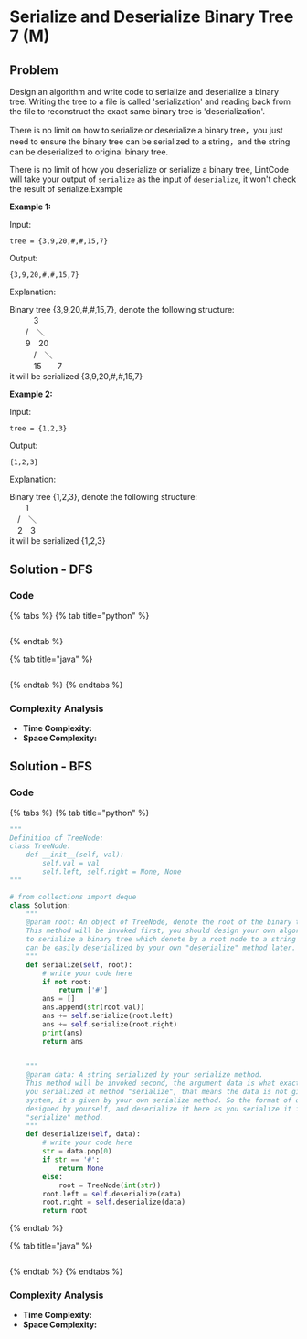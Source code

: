 # Serialize and Deserialize Binary Tree 7 \(M\)

## Problem

Design an algorithm and write code to serialize and deserialize a binary tree. Writing the tree to a file is called 'serialization' and reading back from the file to reconstruct the exact same binary tree is 'deserialization'.

There is no limit on how to serialize or deserialize a binary tree，you just need to ensure the binary tree can be serialized to a string，and the string can be deserialized to original binary tree.

There is no limit of how you deserialize or serialize a binary tree, LintCode will take your output of `serialize` as the input of `deserialize`, it won't check the result of serialize.Example

**Example 1:**

Input:

```text
tree = {3,9,20,#,#,15,7}
```

Output:

```text
{3,9,20,#,#,15,7}
```

Explanation:

Binary tree {3,9,20,\#,\#,15,7}, denote the following structure:  
　　　3  
　　/　＼  
　　9　20  
　　　/　＼  
　　　15　　7  
it will be serialized {3,9,20,\#,\#,15,7}

**Example 2:**

Input:

```text
tree = {1,2,3}
```

Output:

```text
{1,2,3}
```

Explanation:

Binary tree {1,2,3}, denote the following structure:  
　　1  
　/　＼  
　2　3  
it will be serialized {1,2,3}

## Solution - DFS

### Code

{% tabs %}
{% tab title="python" %}
```python

```
{% endtab %}

{% tab title="java" %}
```

```
{% endtab %}
{% endtabs %}

### Complexity Analysis

* **Time Complexity:**
* **Space Complexity:**

## Solution - BFS

### Code

{% tabs %}
{% tab title="python" %}
```python
"""
Definition of TreeNode:
class TreeNode:
    def __init__(self, val):
        self.val = val
        self.left, self.right = None, None
"""

# from collections import deque
class Solution:
    """
    @param root: An object of TreeNode, denote the root of the binary tree.
    This method will be invoked first, you should design your own algorithm 
    to serialize a binary tree which denote by a root node to a string which
    can be easily deserialized by your own "deserialize" method later.
    """
    def serialize(self, root):
        # write your code here
        if not root:
            return ['#']
        ans = []
        ans.append(str(root.val))
        ans += self.serialize(root.left)
        ans += self.serialize(root.right)
        print(ans)
        return ans
                

    """
    @param data: A string serialized by your serialize method.
    This method will be invoked second, the argument data is what exactly
    you serialized at method "serialize", that means the data is not given by
    system, it's given by your own serialize method. So the format of data is
    designed by yourself, and deserialize it here as you serialize it in 
    "serialize" method.
    """
    def deserialize(self, data):
        # write your code here
        str = data.pop(0)
        if str == '#':
            return None
        else:
            root = TreeNode(int(str))
        root.left = self.deserialize(data)
        root.right = self.deserialize(data)
        return root
```
{% endtab %}

{% tab title="java" %}
```

```
{% endtab %}
{% endtabs %}

### Complexity Analysis

* **Time Complexity:**
* **Space Complexity:**

